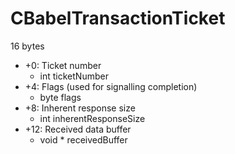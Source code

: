 # CBabelTransactionTicket
16 bytes


* +0: Ticket number
	* int ticketNumber
* +4: Flags (used for signalling completion)
	* byte flags
* +8: Inherent response size
	* int inherentResponseSize
* +12: Received data buffer
	* void * receivedBuffer



